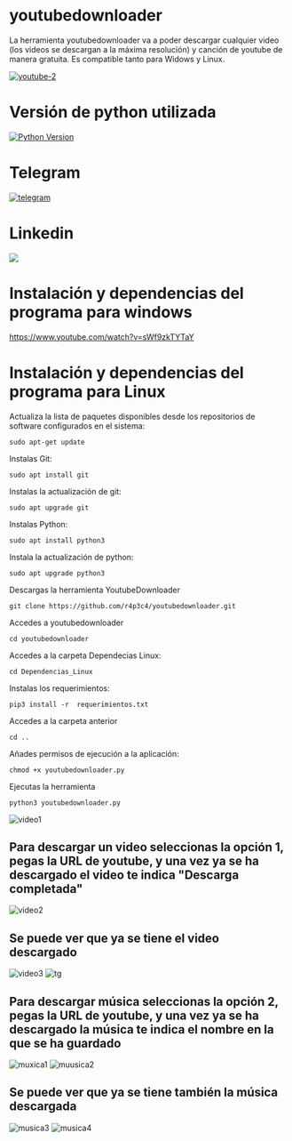 # youtubedownloader
La herramienta youtubedownloader va a poder descargar cualquier video (los videos se descargan a la máxima resolución) y canción de youtube de manera gratuita. Es compatible tanto para Widows y Linux.

<a href='https://postimg.cc/DJ9rD63C' target='_blank'><img src='https://i.postimg.cc/D0ZxSpjK/youtube-2.png' border='0' alt='youtube-2'/></a>

# Versión de python utilizada

[![Python Version](https://img.shields.io/badge/python-3.11+-green)](https://www.python.org)

# Telegram

<a href='https://t.me/NoticiasCiberseguridadyCryptos' target='_blank'><img src='https://i.postimg.cc/HJ54gYft/telegram.png' border='0' alt='telegram'/></a>

# Linkedin
<a href="https://www.linkedin.com/in/rafael-peiro-calvet/"><img src="https://i.postimg.cc/8zsFGvXV/logo.jpg"></a>

# Instalación y dependencias del programa para windows

https://www.youtube.com/watch?v=sWf9zkTYTaY

# Instalación y dependencias del programa para Linux

Actualiza la lista de paquetes disponibles desde los repositorios de software configurados en el sistema:

    sudo apt-get update

Instalas Git:
    
    sudo apt install git

Instalas la actualización de git:
    
    sudo apt upgrade git
    
Instalas Python:
    
    sudo apt install python3

Instala la actualización de python:
    
    sudo apt upgrade python3

Descargas la herramienta YoutubeDownloader

    git clone https://github.com/r4p3c4/youtubedownloader.git

Accedes a youtubedownloader

    cd youtubedownloader

Accedes a la carpeta Dependecias Linux:
    
    cd Dependencias_Linux
    
Instalas los requerimientos:

    pip3 install -r  requerimientos.txt

Accedes a la carpeta anterior

    cd ..

Añades permisos de ejecución a la aplicación:

    chmod +x youtubedownloader.py

Ejecutas la herramienta

    python3 youtubedownloader.py

<img src='https://i.postimg.cc/dtmrHnZY/video1.png' border='0' alt='video1'/>

## Para descargar un video seleccionas la opción 1, pegas la URL de youtube, y una vez ya se ha descargado el video te indica "Descarga completada"

<img src="https://i.postimg.cc/RVJk56QG/video2.png" alt="video2"/>

## Se puede ver que ya se tiene el video descargado

<img src="https://i.postimg.cc/tTrKyFMv/video3.png" alt="video3"/>

<img src='https://i.postimg.cc/rpBjDgvd/tg.png' border='0' alt='tg'/>

## Para descargar música seleccionas la opción 2, pegas la URL de youtube, y una vez ya se ha descargado la música te indica el nombre en la que se ha guardado

<img src="https://i.postimg.cc/Ss3Z7g0b/muxica1.png" alt="muxica1"/>

<img src="https://i.postimg.cc/wvLyND1W/muusica2.png" alt="muusica2"/>

## Se puede ver que ya se tiene también la música descargada

<img src="https://i.postimg.cc/0jFhKPxp/musica3.png" alt="musica3"/>

<img src="https://i.postimg.cc/nhvNryWD/musica4.png" alt="musica4"/>






